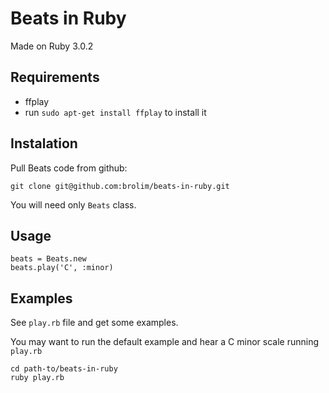 # Beats in Ruby

Made on Ruby 3.0.2

## Requirements
- ffplay
- run `sudo apt-get install ffplay` to install it

## Instalation

Pull Beats code from github:
```
git clone git@github.com:brolim/beats-in-ruby.git
```

You will need only `Beats` class.

## Usage
```
beats = Beats.new
beats.play('C', :minor)
```

## Examples

See `play.rb` file and get some examples.

You may want to run the default example and hear a C minor scale running `play.rb`
```
cd path-to/beats-in-ruby
ruby play.rb
```


